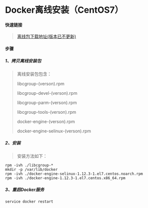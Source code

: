 # Docker离线安装（CentOS7）
#### 快速链接
>[离线包下载地址(版本已不更新)](https://yum.dockerproject.org/repo/main/centos/7/Packages/)
> 

#### 步骤
##### 1、拷贝离线安装包
>离线安装包包含：
> 
> libcgroup-(verson).rpm
> 
> libcgroup-devel-(verson).rpm
> 
> libcgroup-parm-(verson).rpm
> 
> libcgroup-tools-(verson).rpm
> 
> docker-engine-(verson).rpm
> 
> docker-engine-selinux-(verson).rpm
> 

##### 2、安装
>安装方法如下：
> 
    rpm -ivh ./libcgroup-*
    mkdir -p /var/lib/docker
    rpm -ivh ./docker-engine-selinux-1.12.3-1.el7.centos.noarch.rpm
    rpm -ivh ./docker-engine-1.12.3-1.el7.centos.x86_64.rpm

##### 3、重启Docker服务
    service docker restart
